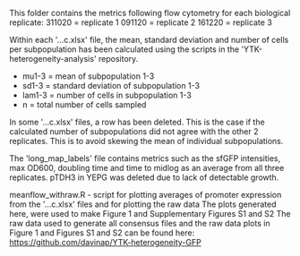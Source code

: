 This folder contains the metrics following flow cytometry for each biological replicate:
311020 = replicate 1
091120 = replicate 2 
161220 = replicate 3

Within each '...c.xlsx' file, the mean, standard deviation and number of cells per subpopulation has been calculated using the scripts in the 'YTK-heterogeneity-analysis' repository.
- mu1-3 = mean of subpopulation 1-3
- sd1-3 = standard deviation of subpopulation 1-3
- lam1-3 = number of cells in subpopulation 1-3
- n = total number of cells sampled 

In some '...c.xlsx' files, a row has been deleted. This is the case if the calculated number of subpopulations did not agree with the other 2 replicates. This is to avoid skewing the mean of individual subpopulations. 

The 'long_map_labels' file contains metrics such as the sfGFP intensities, max OD600, doubling time and time to midlog as an average from all three replicates. pTDH3 in YEPG was deleted due to lack of detectable growth. 

meanflow_withraw.R - script for plotting averages of promoter expression from the '...c.xlsx' files and for plotting the raw data
The plots generated here, were used to make Figure 1 and Supplementary Figures S1 and S2
The raw data used to generate all consensus files and the raw data plots in Figure 1 and Figures S1 and S2 can be found here: https://github.com/davinap/YTK-heterogeneity-GFP
